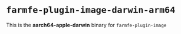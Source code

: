 # `farmfe-plugin-image-darwin-arm64`

This is the **aarch64-apple-darwin** binary for `farmfe-plugin-image`
